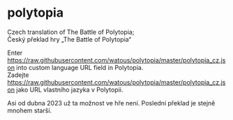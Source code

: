 # polytopia

Czech translation of The Battle of Polytopia;  
Český překlad hry „The Battle of Polytopia“

Enter <https://raw.githubusercontent.com/watous/polytopia/master/polytopia_cz.json> into custom language URL field in Polytopia.  
Zadejte <https://raw.githubusercontent.com/watous/polytopia/master/polytopia_cz.json> jako URL vlastního jazyka v Polytopii.

Asi od dubna 2023 už ta možnost ve hře není. Poslední překlad je stejně mnohem starší.

